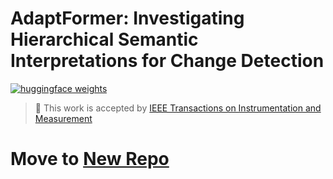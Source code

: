 # AdaptFormer: Investigating Hierarchical Semantic Interpretations for Change Detection

[![huggingface weights](https://img.shields.io/badge/%F0%9F%A4%97%20Weights-deepang/adaptformer-yellow)](https://huggingface.co/deepang/adaptformer-LEVIR-CD)&nbsp;


> 🎉 This work is accepted by [IEEE Transactions on Instrumentation and Measurement](https://ieeexplore.ieee.org/document/10497147)

# Move to [New Repo](https://github.com/deepang-ai/AdaptFormer)
